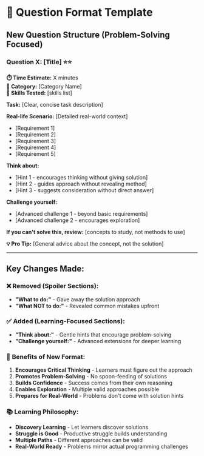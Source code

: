 # 🐍 Question Format Template

## New Question Structure (Problem-Solving Focused)

### Question X: [Title] ⭐⭐

**⏱️ Time Estimate:** X minutes  
**🎯 Category:** [Category Name]  
**📝 Skills Tested:** [skills list]

**Task:** [Clear, concise task description]

**Real-life Scenario:** [Detailed real-world context]

- [Requirement 1]
- [Requirement 2]
- [Requirement 3]
- [Requirement 4]
- [Requirement 5]

**Think about:**

- [Hint 1 - encourages thinking without giving solution]
- [Hint 2 - guides approach without revealing method]
- [Hint 3 - suggests consideration without direct answer]

**Challenge yourself:**

- [Advanced challenge 1 - beyond basic requirements]
- [Advanced challenge 2 - encourages exploration]

**If you can't solve this, review:** [concepts to study, not methods to use]

**💡 Pro Tip:** [General advice about the concept, not the solution]

---

## Key Changes Made:

### ❌ **Removed (Spoiler Sections):**

- **"What to do:"** - Gave away the solution approach
- **"What NOT to do:"** - Revealed common mistakes upfront

### ✅ **Added (Learning-Focused Sections):**

- **"Think about:"** - Gentle hints that encourage problem-solving
- **"Challenge yourself:"** - Advanced extensions for deeper learning

### 🎯 **Benefits of New Format:**

1. **Encourages Critical Thinking** - Learners must figure out the approach
2. **Promotes Problem-Solving** - No spoon-feeding of solutions
3. **Builds Confidence** - Success comes from their own reasoning
4. **Enables Exploration** - Multiple valid approaches possible
5. **Prepares for Real-World** - Problems don't come with solution hints

### 📚 **Learning Philosophy:**

- **Discovery Learning** - Let learners discover solutions
- **Struggle is Good** - Productive struggle builds understanding
- **Multiple Paths** - Different approaches can be valid
- **Real-World Ready** - Problems mirror actual programming challenges
